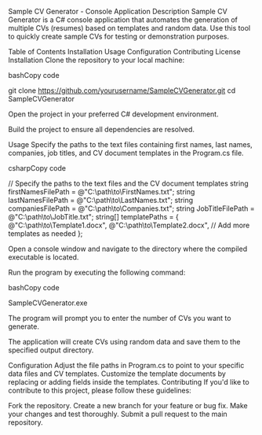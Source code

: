 Sample CV Generator - Console Application
Description
Sample CV Generator is a C# console application that automates the generation of multiple CVs (resumes) based on templates and random data. Use this tool to quickly create sample CVs for testing or demonstration purposes.

Table of Contents
Installation
Usage
Configuration
Contributing
License
Installation
Clone the repository to your local machine:

bashCopy code

git clone https://github.com/yourusername/SampleCVGenerator.git cd SampleCVGenerator

Open the project in your preferred C# development environment.

Build the project to ensure all dependencies are resolved.

Usage
Specify the paths to the text files containing first names, last names, companies, job titles, and CV document templates in the Program.cs file.

csharpCopy code

// Specify the paths to the text files and the CV document templates string firstNamesFilePath = @"C:\path\to\FirstNames.txt"; string lastNamesFilePath = @"C:\path\to\LastNames.txt"; string companiesFilePath = @"C:\path\to\Companies.txt"; string JobTitleFilePath = @"C:\path\to\JobTitle.txt"; string[] templatePaths = { @"C:\path\to\Template1.docx", @"C:\path\to\Template2.docx", // Add more templates as needed };

Open a console window and navigate to the directory where the compiled executable is located.

Run the program by executing the following command:

bashCopy code

SampleCVGenerator.exe

The program will prompt you to enter the number of CVs you want to generate.

The application will create CVs using random data and save them to the specified output directory.

Configuration
Adjust the file paths in Program.cs to point to your specific data files and CV templates.
Customize the template documents by replacing or adding fields inside the templates.
Contributing
If you'd like to contribute to this project, please follow these guidelines:

Fork the repository.
Create a new branch for your feature or bug fix.
Make your changes and test thoroughly.
Submit a pull request to the main repository.